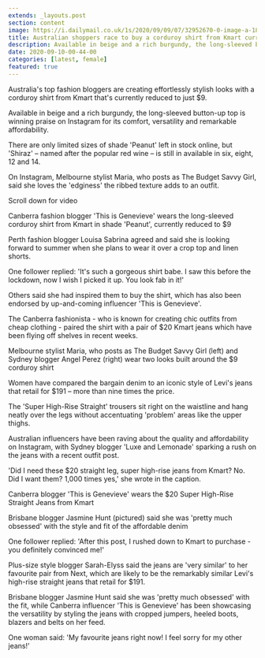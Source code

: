 ```yaml
---
extends: _layouts.post
section: content
image: https://i.dailymail.co.uk/1s/2020/09/09/07/32952670-0-image-a-18_1599634461546.jpg 
title: Australian shoppers race to buy a corduroy shirt from Kmart currently reduced to just $9 
description: Available in beige and a rich burgundy, the long-sleeved button-up top is winning praise from Australias top fashion bloggers for its comfort, versatility and remarkable affordability. 
date: 2020-09-10-00-44-00 
categories: [latest, female] 
featured: true 
--- 
```

Australia's top fashion bloggers are creating effortlessly stylish looks with a corduroy shirt from Kmart that's currently reduced to just $9.

Available in beige and a rich burgundy, the long-sleeved button-up top is winning praise on Instagram for its comfort, versatility and remarkable affordability.

There are only limited sizes of shade 'Peanut' left in stock online, but 'Shiraz' – named after the popular red wine – is still in available in six, eight, 12 and 14.

On Instagram, Melbourne stylist Maria, who posts as The Budget Savvy Girl, said she loves the 'edginess' the ribbed texture adds to an outfit.

Scroll down for video

Canberra fashion blogger 'This is Genevieve' wears the long-sleeved corduroy shirt from Kmart in shade 'Peanut', currently reduced to $9

Perth fashion blogger Louisa Sabrina agreed and said she is looking forward to summer when she plans to wear it over a crop top and linen shorts.

One follower replied: 'It's such a gorgeous shirt babe. I saw this before the lockdown, now I wish I picked it up. You look fab in it!'

Others said she had inspired them to buy the shirt, which has also been endorsed by up-and-coming influencer 'This is Genevieve'.

The Canberra fashionista - who is known for creating chic outfits from cheap clothing - paired the shirt with a pair of $20 Kmart jeans which have been flying off shelves in recent weeks.

Melbourne stylist Maria, who posts as The Budget Savvy Girl (left) and Sydney blogger Angel Perez (right) wear two looks built around the $9 corduroy shirt

Women have compared the bargain denim to an iconic style of Levi's jeans that retail for $191 – more than nine times the price.

The 'Super High-Rise Straight' trousers sit right on the waistline and hang neatly over the legs without accentuating 'problem' areas like the upper thighs.

Australian influencers have been raving about the quality and affordability on Instagram, with Sydney blogger 'Luxe and Lemonade' sparking a rush on the jeans with a recent outfit post.

'Did I need these $20 straight leg, super high-rise jeans from Kmart? No. Did I want them? 1,000 times yes,' she wrote in the caption.

Canberra blogger 'This is Genevieve' wears the $20 Super High-Rise Straight Jeans from Kmart

Brisbane blogger Jasmine Hunt (pictured) said she was 'pretty much obsessed' with the style and fit of the affordable denim

One follower replied: 'After this post, I rushed down to Kmart to purchase - you definitely convinced me!'

Plus-size style blogger Sarah-Elyss said the jeans are 'very similar' to her favourite pair from Next, which are likely to be the remarkably similar Levi's high-rise straight jeans that retail for $191.

Brisbane blogger Jasmine Hunt said she was 'pretty much obsessed' with the fit, while Canberra influencer 'This is Genevieve' has been showcasing the versatility by styling the jeans with cropped jumpers, heeled boots, blazers and belts on her feed.

One woman said: 'My favourite jeans right now! I feel sorry for my other jeans!'

